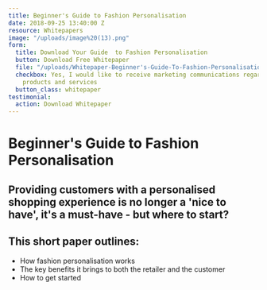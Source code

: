 ```yaml
---
title: Beginner's Guide to Fashion Personalisation
date: 2018-09-25 13:40:00 Z
resource: Whitepapers
image: "/uploads/image%20(13).png"
form:
  title: Download Your Guide  to Fashion Personalisation
  button: Download Free Whitepaper
  file: "/uploads/Whitepaper-Beginner's-Guide-To-Fashion-Personalisation.pdf"
  checkbox: Yes, I would like to receive marketing communications regarding Dressipi
    products and services
  button_class: whitepaper
testimonial:
  action: Download Whitepaper
---
```


# Beginner's Guide to Fashion Personalisation

## Providing customers with a personalised shopping experience is no longer a 'nice to have', it's a must-have - but where to start?

## This short paper outlines:

- How fashion personalisation works
- The key benefits it brings to both the retailer and the customer
- How to get started
